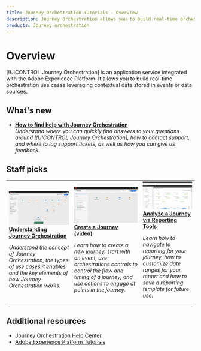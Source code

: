 ```yaml
---
title: Journey Orchestration Tutorials - Overview
description: Journey Orchestration allows you to build real-time orchestration use cases leveraging contextual data stored in events or data sources
products: Journey orchestration
---
```


# Overview

[!UICONTROL Journey Orchestration] is an application service integrated with the Adobe Experience Platform. It allows you to build real-time orchestration use cases leveraging contextual data stored in events or data sources.

## What's new

* **[How to find help with Journey Orchestration](/help/how-to-find-help-with-journey-orchestration.md)**
    <br>
    *Understand where you can quickly find answers to your questions around [!UICONTROL Journey Orchestration], how to contact support, and where to log support tickets, as well as how you can give us feedback.*

## Staff picks

<table>
<tr>
  <td>
    <a href="./understanding-journey-orchestration.md">
      <img alt="Understanding Journey Orchestration" src="./assets/journey-orchestration-example.png"/>
    </a>
    <div>
      <a href="./understanding-journey-orchestration.md">
    <strong>Understanding Journey Orchestration</strong>
    </a>
    </div>
    <p>
    <em>Understand the concept of Journey Orchestration, the types of use cases it enables and the key elements of how Journey Orchestration works.</em>
    <p>
  </td>
  <td>
    <a href="./create-a-journey.md">
        <img alt="Create a Journey (video)" src="./assets/journey34.png"/>
    </a>
    <div>
      <a href="./create-a-journey.md">
    <strong>Create a Journey (video)</strong>
    </a>
    </div>
    <p>
    <em>Learn how to create a new journey, start with an event, use  orchestrations controls to control the flow and timing of a journey, and use actions to engage at points in the journey.</em>
    <p>
  </td>
  <td>
   <a href="./analyze-a-journey-via-reporting-tools.md">
      <img alt="Analyze a Journey via Reporting Tools" src="./assets/dynamic_report_journey_8.png" />
    </a>
    <div>
      <a href="./analyze-a-journey-via-reporting-tools.md">
    <strong>Analyze a Journey via Reporting Tools</strong>
    </a>
    </div>
    <p>
    <em>Learn how to navigate to reporting for your journey, how to customize date ranges for your report and how to save a reporting template for future use. </em>
    <p>
  </td>
</tr>
</table>

## Additional resources

* [Journey Orchestration Help Center](https://docs.adobe.com/content/help/en/journeys/using/journey-orchestration-home.html)
* [Adobe Experience Platform Tutorials](https://docs.adobe.com/content/help/en/platform-learn/tutorials/overview.html)
  